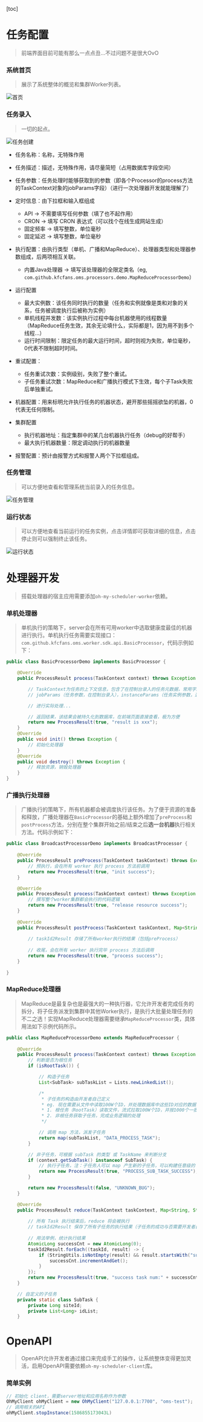 [toc]
# 任务配置
>前端界面目前可能有那么一点点丑...不过问题不是很大OvO

### 系统首页
> 展示了系统整体的概览和集群Worker列表。

![首页](../img/oms-console-main.png)


### 任务录入
>一切的起点。

![任务创建](../img/oms-console-jobCreator.png)
* 任务名称：名称，无特殊作用
* 任务描述：描述，无特殊作用，请尽量简短（占用数据库字段空间）
* 任务参数：任务处理时能够获取到的参数（即各个Processor的process方法的TaskContext对象的jobParams字段）（进行一次处理器开发就能理解了）
* 定时信息：由下拉框和输入框组成
    * API -> 不需要填写任何参数（填了也不起作用）
    * CRON -> 填写 CRON 表达式（可以找个在线生成网站生成）
    * 固定频率 -> 填写整数，单位毫秒
    * 固定延迟 -> 填写整数，单位毫秒
* 执行配置：由执行类型（单机、广播和MapReduce）、处理器类型和处理器参数组成，后两项相互关联。
    * 内置Java处理器 -> 填写该处理器的全限定类名（eg, `com.github.kfcfans.oms.processors.demo.MapReduceProcessorDemo`）
    
* 运行配置
    * 最大实例数：该任务同时执行的数量（任务和实例就像是类和对象的关系，任务被调度执行后被称为实例）
    * 单机线程并发数：该实例执行过程中每台机器使用的线程数量（MapReduce任务生效，其余无论填什么，实际都是1，因为用不到多个线程...）
    * 运行时间限制：限定任务的最大运行时间，超时则视为失败，单位毫秒，0代表不限制超时时间。

* 重试配置：
    * 任务重试次数：实例级别，失败了整个重试。
    * 子任务重试次数：MapReduce和广播执行模式下生效，每个子Task失败后单独重试。

* 机器配置：用来标明允许执行任务的机器状态，避开那些摇摇欲坠的机器，0代表无任何限制。
* 集群配置
    * 执行机器地址：指定集群中的某几台机器执行任务（debug的好帮手）
    * 最大执行机器数量：限定调动执行的机器数量

* 报警配置：预计由报警方式和报警人两个下拉框组成。

### 任务管理
>可以方便地查看和管理系统当前录入的任务信息。

![任务管理](../img/oms-console-jobManager.png)

### 运行状态
>可以方便地查看当前运行的任务实例，点击详情即可获取详细的信息，点击停止则可以强制终止该任务。

![运行状态](../img/oms-console-runningStatus.png)


# 处理器开发
>搭载处理器的宿主应用需要添加`oh-my-scheduler-worker`依赖。

### 单机处理器
>单机执行的策略下，server会在所有可用worker中选取健康度最佳的机器进行执行。单机执行任务需要实现接口：`com.github.kfcfans.oms.worker.sdk.api.BasicProcessor`，代码示例如下：

```java
public class BasicProcessorDemo implements BasicProcessor {

    @Override
    public ProcessResult process(TaskContext context) throws Exception {

        // TaskContext为任务的上下文信息，包含了在控制台录入的任务元数据，常用字段为
        // jobParams（任务参数，在控制台录入），instanceParams（任务实例参数，通过 OpenAPI 触发的任务实例才可能存在该参数）

        // 进行实际处理...

        // 返回结果，该结果会被持久化到数据库，在前端页面直接查看，极为方便
        return new ProcessResult(true, "result is xxx");
    }
    @Override
    public void init() throws Exception {
        // 初始化处理器
    }
    @Override
    public void destroy() throws Exception {
        // 释放资源，销毁处理器
    }
}
```

### 广播执行处理器
>广播执行的策略下，所有机器都会被调度执行该任务。为了便于资源的准备和释放，广播处理器在`BasicProcessor`的基础上额外增加了`preProcess`和`postProcess`方法，分别在整个集群开始之前/结束之后**选一台机器**执行相关方法。代码示例如下：

```java
public class BroadcastProcessorDemo implements BroadcastProcessor {
    
    @Override
    public ProcessResult preProcess(TaskContext taskContext) throws Exception {
        // 预执行，会在所有 worker 执行 process 方法前调用
        return new ProcessResult(true, "init success");
    }

    @Override
    public ProcessResult process(TaskContext context) throws Exception {
        // 撰写整个worker集群都会执行的代码逻辑
        return new ProcessResult(true, "release resource success");
    }
    
    @Override
    public ProcessResult postProcess(TaskContext taskContext, Map<String, String> taskId2Result) throws Exception {
        
        // taskId2Result 存储了所有worker执行的结果（包括preProcess）
        
        // 收尾，会在所有 worker 执行完毕 process 方法后调用
        return new ProcessResult(true, "process success");
    }
    
}
```

### MapReduce处理器
>MapReduce是最复杂也是最强大的一种执行器，它允许开发者完成任务的拆分，将子任务派发到集群中其他Worker执行，是执行大批量处理任务的不二之选！实现MapReduce处理器需要继承`MapReduceProcessor`类，具体用法如下示例代码所示。

```java
public class MapReduceProcessorDemo extends MapReduceProcessor {
    
    @Override
    public ProcessResult process(TaskContext context) throws Exception {
        // 判断是否为根任务
        if (isRootTask()) {

            // 构造子任务
            List<SubTask> subTaskList = Lists.newLinkedList();

            /*
             * 子任务的构造由开发者自己定义
             * eg. 现在需要从文件中读取100W个ID，并处理数据库中这些ID对应的数据，那么步骤如下：
             * 1. 根任务（RootTask）读取文件，流式拉取100W个ID，并按1000个一批的大小组装成子任务进行派发
             * 2. 非根任务获取子任务，完成业务逻辑的处理
             */

            // 调用 map 方法，派发子任务
            return map(subTaskList, "DATA_PROCESS_TASK");
        }

        // 非子任务，可根据 subTask 的类型 或 TaskName 来判断分支
        if (context.getSubTask() instanceof SubTask) {
            // 执行子任务，注：子任务人可以 map 产生新的子任务，可以构建任意级的 MapReduce 处理器
            return new ProcessResult(true, "PROCESS_SUB_TASK_SUCCESS");
        }

        return new ProcessResult(false, "UNKNOWN_BUG");
    }

    @Override
    public ProcessResult reduce(TaskContext taskContext, Map<String, String> taskId2Result) {
        
        // 所有 Task 执行结束后，reduce 将会被执行
        // taskId2Result 保存了所有子任务的执行结果（子任务的成功与否需要开发者自行根据 result 判断，比如可以使用字符串前缀匹配等方式）
        
        // 用法举例，统计执行结果
        AtomicLong successCnt = new AtomicLong(0);
        taskId2Result.forEach((taskId, result) -> {
            if (StringUtils.isNotEmpty(result) && result.startsWith("success")) {
                successCnt.incrementAndGet();
            }
        });
        return new ProcessResult(true, "success task num:" + successCnt.get());
    }

    // 自定义的子任务
    private static class SubTask {
        private Long siteId;
        private List<Long> idList;
    }
```

# OpenAPI
>OpenAPI允许开发者通过接口来完成手工的操作，让系统整体变得更加灵活，启用OpenAPI需要依赖`oh-my-scheduler-client`库。

### 简单实例
```java
// 初始化 client，需要server地址和应用名称作为参数
OhMyClient ohMyClient = new OhMyClient("127.0.0.1:7700", "oms-test");
// 调用相关的API
ohMyClient.stopInstance(1586855173043L)
```
